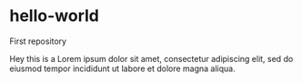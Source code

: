 # hello-world
First repository

Hey this is a Lorem ipsum dolor sit amet, consectetur adipiscing elit, sed do eiusmod tempor incididunt ut labore et dolore magna aliqua.
